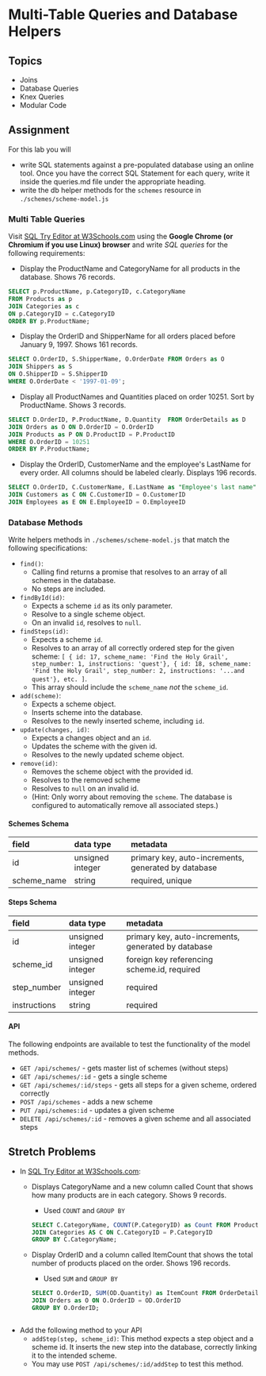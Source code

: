 # Multi-Table Queries and Database Helpers

## Topics

- Joins
- Database Queries
- Knex Queries
- Modular Code

## Assignment

For this lab you will

- write SQL statements against a pre-populated database using an online tool. Once you have the correct SQL Statement for each query, write it inside the queries.md file under the appropriate heading.
- write the db helper methods for the `schemes` resource in `./schemes/scheme-model.js`

### Multi Table Queries

Visit [SQL Try Editor at W3Schools.com](https://www.w3schools.com/Sql/tryit.asp?filename=trysql_select_top) using the **Google Chrome (or Chromium if you use Linux) browser** and write _SQL queries_ for the following requirements:

- Display the ProductName and CategoryName for all products in the database. Shows 76 records.
```sql
SELECT p.ProductName, p.CategoryID, c.CategoryName 
FROM Products as p
JOIN Categories as c 
ON p.CategoryID = c.CategoryID
ORDER BY p.ProductName;
```

- Display the OrderID and ShipperName for all orders placed before January 9, 1997. Shows 161 records.
```sql
SELECT O.OrderID, S.ShipperName, O.OrderDate FROM Orders as O
JOIN Shippers as S
ON O.ShipperID = S.ShipperID
WHERE O.OrderDate < '1997-01-09';
```

- Display all ProductNames and Quantities placed on order 10251. Sort by ProductName. Shows 3 records.
```sql
SELECT D.OrderID, P.ProductName, D.Quantity  FROM OrderDetails as D
JOIN Orders as O ON D.OrderID = O.OrderID
JOIN Products as P ON D.ProductID = P.ProductID
WHERE O.OrderID = 10251
ORDER BY P.ProductName;
```

- Display the OrderID, CustomerName and the employee's LastName for every order. All columns should be labeled clearly. Displays 196 records.
```sql
SELECT O.OrderID, C.CustomerName, E.LastName as "Employee's last name" FROM Orders as O
JOIN Customers as C ON C.CustomerID = O.CustomerID
JOIN Employees as E ON E.EmployeeID = O.EmployeeID
```

### Database Methods

Write helpers methods in `./schemes/scheme-model.js` that match the following specifications:

- `find()`:
  - Calling find returns a promise that resolves to an array of all schemes in the database.
  - No steps are included.
- `findById(id)`:
  - Expects a scheme `id` as its only parameter.
  - Resolve to a single scheme object.
  - On an invalid `id`, resolves to `null`.
- `findSteps(id)`:
  - Expects a scheme `id`.
  - Resolves to an array of all correctly ordered step for the given scheme: `[ { id: 17, scheme_name: 'Find the Holy Grail', step_number: 1, instructions: 'quest'}, { id: 18, scheme_name: 'Find the Holy Grail', step_number: 2, instructions: '...and quest'}, etc. ]`.
  - This array should include the `scheme_name` _not_ the `scheme_id`.
- `add(scheme)`:
  - Expects a scheme object.
  - Inserts scheme into the database.
  - Resolves to the newly inserted scheme, including `id`.
- `update(changes, id)`:
  - Expects a changes object and an `id`.
  - Updates the scheme with the given id.
  - Resolves to the newly updated scheme object.
- `remove(id)`:
  - Removes the scheme object with the provided id.
  - Resolves to the removed scheme
  - Resolves to `null` on an invalid id.
  - (Hint: Only worry about removing the `scheme`. The database is configured to automatically remove all associated steps.)

#### Schemes Schema

| field       | data type        | metadata                                            |
| :---------- | :--------------- | :-------------------------------------------------- |
| id          | unsigned integer | primary key, auto-increments, generated by database |
| scheme_name | string           | required, unique                                    |

#### Steps Schema

| field        | data type        | metadata                                            |
| :----------- | :--------------- | :-------------------------------------------------- |
| id           | unsigned integer | primary key, auto-increments, generated by database |
| scheme_id    | unsigned integer | foreign key referencing scheme.id, required         |
| step_number  | unsigned integer | required                                            |
| instructions | string           | required                                            |

#### API

The following endpoints are available to test the functionality of the model methods.

- `GET /api/schemes/` - gets master list of schemes (without steps)
- `GET /api/schemes/:id` - gets a single scheme
- `GET /api/schemes/:id/steps` - gets all steps for a given scheme, ordered correctly
- `POST /api/schemes` - adds a new scheme
- `PUT /api/schemes:id` - updates a given scheme
- `DELETE /api/schemes/:id` - removes a given scheme and all associated steps

## Stretch Problems

- In [SQL Try Editor at W3Schools.com](https://www.w3schools.com/Sql/tryit.asp?filename=trysql_select_top):
  - Displays CategoryName and a new column called Count that shows how many products are in each category. Shows 9 records.
    - Used `COUNT` and `GROUP BY`
    ```sql
    SELECT C.CategoryName, COUNT(P.CategoryID) as Count FROM Products AS P
    JOIN Categories AS C ON C.CategoryID = P.CategoryID
    GROUP BY C.CategoryName;
    ```

  - Display OrderID and a column called ItemCount that shows the total number of products placed on the order. Shows 196 records.
    - Used `SUM` and `GROUP BY`
    ```sql
    SELECT O.OrderID, SUM(OD.Quantity) as ItemCount FROM OrderDetails as OD
    JOIN Orders as O ON O.OrderID = OD.OrderID
    GROUP BY O.OrderID;
  ```

- Add the following method to your API
  - `addStep(step, scheme_id)`: This method expects a step object and a scheme id. It inserts the new step into the database, correctly linking it to the intended scheme.
  - You may use `POST /api/schemes/:id/addStep` to test this method.
